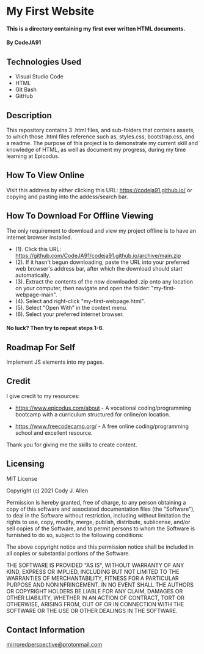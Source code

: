 # My First Website

#### This is a directory containing my first ever written HTML documents. 

#### By CodeJA91

## Technologies Used

* Visual Studio Code 
* HTML
* Git Bash
* GitHub

## Description

This repository contains 3 .html files, and sub-folders that contains assets, to which those .html files reference such as, styles.css, bootstrap.css, and a readme. The purpose of this project is to demonstrate my current skill and knowledge of HTML, as well as document my progress, during my time learning at Epicodus.

## How To View Online

Visit this address by either clicking this URL: https://codeja91.github.io/ or copying and pasting into the addess/search bar.

## How To Download For Offline Viewing

The only requirement to download and view my project offline is to have an internet browser installed.
* (1). Click this URL: https://github.com/CodeJA91/codeja91.github.io/archive/main.zip
* (2). If it hasn't begun downloading, paste the URL into your preferred web browser's address bar, after which 
the download should start automatically.
* (3). Extract the contents of the now downloaded .zip onto any location on your computer, then navigate and open the folder: "my-first-webpage-main".
* (4). Select and right-click "my-first-webpage.html".
* (5). Select "Open With" in the context menu.
* (6). Select your preferred internet browser.

#### No luck? Then try to repeat steps 1-6.

## Roadmap For Self

Implement JS elements into my pages.

## Credit

I give credit to my resources:

* https://www.epicodus.com/about - A vocational coding/programming bootcamp with a curriculum structured for online/on location. 

* https://www.freecodecamp.org/ - A free online coding/programming school and excellent resource.

Thank you for giving me the skills to create content.

## Licensing

MIT License

Copyright (c) 2021 Cody J. Allen

Permission is hereby granted, free of charge, to any person obtaining a copy of this software and associated documentation files (the "Software"), to deal in the Software without restriction, including without limitation the rights to use, copy, modify, merge, publish, distribute, sublicense, and/or sell copies of the Software, and to permit persons to whom the Software is furnished to do so, subject to the following conditions:

The above copyright notice and this permission notice shall be included in all copies or substantial portions of the Software.

THE SOFTWARE IS PROVIDED "AS IS", WITHOUT WARRANTY OF ANY KIND, EXPRESS OR IMPLIED, INCLUDING BUT NOT LIMITED TO THE WARRANTIES OF MERCHANTABILITY, FITNESS FOR A PARTICULAR PURPOSE AND NONINFRINGEMENT. IN NO EVENT SHALL THE AUTHORS OR COPYRIGHT HOLDERS BE LIABLE FOR ANY CLAIM, DAMAGES OR OTHER LIABILITY, WHETHER IN AN ACTION OF CONTRACT, TORT OR OTHERWISE, ARISING FROM, OUT OF OR IN CONNECTION WITH THE SOFTWARE OR THE USE OR OTHER DEALINGS IN THE SOFTWARE.

## Contact Information

mirroredperspective@protonmail.com